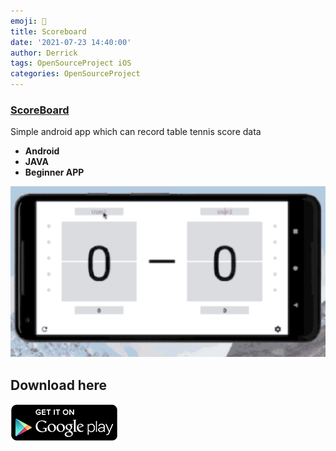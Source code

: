 ```yaml
---
emoji: 🏓
title: Scoreboard
date: '2021-07-23 14:40:00'
author: Derrick
tags: OpenSourceProject iOS
categories: OpenSourceProject
---
```


### [ScoreBoard](https://github.com/superbderrick/ScoreBoard)
  Simple android app which can record table tennis score data
- **Android**
- **JAVA**
- **Beginner APP**


![](demo.gif)



## Download here 

[![Get it on Google Play](google.png)](https://play.google.com/store/apps/details?id=io.github.superbderrick.scoreboard)


